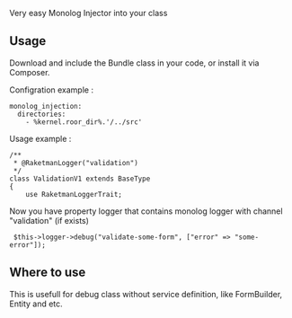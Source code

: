 
Very easy Monolog Injector into your class

## Usage

Download and include the Bundle class in your code, or install it via Composer.


Configration example :

	monolog_injection:
      directories:
        - %kernel.roor_dir%.'/../src'


Usage example :
    
	/**
     * @RaketmanLogger("validation")
     */
    class ValidationV1 extends BaseType
    {
        use RaketmanLoggerTrait;
		
Now you have property logger that contains monolog logger with channel "validation" (if exists) 

	 $this->logger->debug("validate-some-form", ["error" => "some-error"]);

	
## Where to use

This is usefull for debug class without service definition, like FormBuilder, Entity and etc.